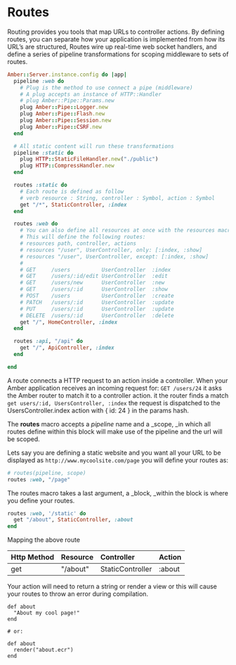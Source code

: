 # Routes

Routing provides you tools that map URLs to controller actions. By defining routes, you can separate how your application is implemented from how its URL’s are structured, Routes wire up real-time web socket handlers, and define a series of pipeline transformations for scoping middleware to sets of routes.

```ruby
Amber::Server.instance.config do |app|
  pipeline :web do
    # Plug is the method to use connect a pipe (middleware)
    # A plug accepts an instance of HTTP::Handler
    # plug Amber::Pipe::Params.new
    plug Amber::Pipe::Logger.new
    plug Amber::Pipe::Flash.new
    plug Amber::Pipe::Session.new
    plug Amber::Pipe::CSRF.new
  end

  # All static content will run these transformations
  pipeline :static do
    plug HTTP::StaticFileHandler.new("./public")
    plug HTTP::CompressHandler.new
  end

  routes :static do
    # Each route is defined as follow
    # verb resource : String, controller : Symbol, action : Symbol
    get "/*", StaticController, :index
  end

  routes :web do
    # You can also define all resources at once with the resources macro.
    # This will define the following routes: 
    # resources path, controller, actions
    # resources "/user", UserController, only: [:index, :show]
    # resources "/user", UserController, except: [:index, :show]
    #
    # GET     /users          UserController  :index
    # GET     /users/:id/edit UserController  :edit
    # GET     /users/new      UserController  :new
    # GET     /users/:id      UserController  :show
    # POST    /users          UserController  :create
    # PATCH   /users/:id      UserController  :update
    # PUT     /users/:id      UserController  :update
    # DELETE  /users/:id      UserController  :delete
    get "/", HomeController, :index
  end

  routes :api, "/api" do
    get "/", ApiController, :index
  end

end
```

A route connects a HTTP request to an action inside a controller. When your Amber application receives an incoming request for:  `GET /users/24` it asks the Amber router to match it to a controller action. it the router finds a match `get users/:id, UsersController, :index` the request is dispatched to the UsersController.index action with { id: 24 } in the params hash.

The **routes** macro accepts a _pipeline_ name and a \_scope, \_in which all routes define within this block will make use of the pipeline and the url will be scoped.

Lets say you are defining a static website and you want all your URL to be displayed as `http://www.mycoolsite.com/page` you will define your routes as:

```ruby
# routes(pipeline, scope)
routes :web, "/page"
```

The routes macro takes a last argument, a \_block, \_within the block is where you define your routes.

```ruby
routes :web, '/static' do
  get "/about", StaticController, :about
end
```

Mapping the above route

| Http Method | Resource | Controller | Action |
| :--- | :--- | :--- | :--- |
| get | "/about" | StaticController | :about |

Your action will need to return a string or render a view or this will cause your routes to throw an error during compilation.

```crystal
def about
  "About my cool page!"
end

# or:

def about
  render("about.ecr")
end

```



